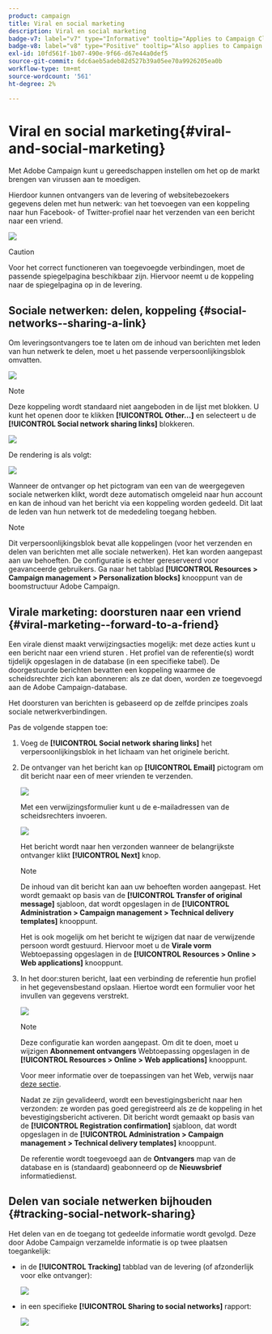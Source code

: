 ```yaml
---
product: campaign
title: Viral en social marketing
description: Viral en social marketing
badge-v7: label="v7" type="Informative" tooltip="Applies to Campaign Classic v7"
badge-v8: label="v8" type="Positive" tooltip="Also applies to Campaign v8"
exl-id: 10fd561f-1b07-490e-9f66-d67e44a0def5
source-git-commit: 6dc6aeb5adeb82d527b39a05ee70a9926205ea0b
workflow-type: tm+mt
source-wordcount: '561'
ht-degree: 2%

---
```


# Viral en social marketing{#viral-and-social-marketing}



Met Adobe Campaign kunt u gereedschappen instellen om het op de markt brengen van virussen aan te moedigen.

Hierdoor kunnen ontvangers van de levering of websitebezoekers gegevens delen met hun netwerk: van het toevoegen van een koppeling naar hun Facebook- of Twitter-profiel naar het verzenden van een bericht naar een vriend.

![](assets/s_ncs_user_viral_icons.png)

>[!CAUTION]
>
>Voor het correct functioneren van toegevoegde verbindingen, moet de passende spiegelpagina beschikbaar zijn. Hiervoor neemt u de koppeling naar de spiegelpagina op in de levering.

## Sociale netwerken: delen, koppeling {#social-networks--sharing-a-link}

Om leveringsontvangers toe te laten om de inhoud van berichten met leden van hun netwerk te delen, moet u het passende verpersoonlijkingsblok omvatten.

![](assets/s_ncs_user_viral_add_link.png)

>[!NOTE]
>
>Deze koppeling wordt standaard niet aangeboden in de lijst met blokken. U kunt het openen door te klikken **[!UICONTROL Other...]** en selecteert u de **[!UICONTROL Social network sharing links]** blokkeren.

![](assets/s_ncs_user_viral_add_link_via_others.png)

De rendering is als volgt:

![](assets/s_ncs_user_viral_add_link_rendering.png)

Wanneer de ontvanger op het pictogram van een van de weergegeven sociale netwerken klikt, wordt deze automatisch omgeleid naar hun account en kan de inhoud van het bericht via een koppeling worden gedeeld. Dit laat de leden van hun netwerk tot de mededeling toegang hebben.

>[!NOTE]
>
>Dit verpersoonlijkingsblok bevat alle koppelingen (voor het verzenden en delen van berichten met alle sociale netwerken). Het kan worden aangepast aan uw behoeften. De configuratie is echter gereserveerd voor geavanceerde gebruikers. Ga naar het tabblad **[!UICONTROL Resources > Campaign management > Personalization blocks]** knooppunt van de boomstructuur Adobe Campaign.

## Virale marketing: doorsturen naar een vriend {#viral-marketing--forward-to-a-friend}

Een virale dienst maakt verwijzingsacties mogelijk: met deze acties kunt u een bericht naar een vriend sturen . Het profiel van de referentie(s) wordt tijdelijk opgeslagen in de database (in een specifieke tabel). De doorgestuurde berichten bevatten een koppeling waarmee de scheidsrechter zich kan abonneren: als ze dat doen, worden ze toegevoegd aan de Adobe Campaign-database.

Het doorsturen van berichten is gebaseerd op de zelfde principes zoals sociale netwerkverbindingen.

Pas de volgende stappen toe:

1. Voeg de **[!UICONTROL Social network sharing links]** het verpersoonlijkingsblok in het lichaam van het originele bericht.
1. De ontvanger van het bericht kan op **[!UICONTROL Email]** pictogram om dit bericht naar een of meer vrienden te verzenden.

   ![](assets/s_ncs_user_viral_email_link.png)

   Met een verwijzingsformulier kunt u de e-mailadressen van de scheidsrechters invoeren.

   ![](assets/s_ncs_user_viral_email_msg.png)

   Het bericht wordt naar hen verzonden wanneer de belangrijkste ontvanger klikt **[!UICONTROL Next]** knop.

   >[!NOTE]
   >
   >De inhoud van dit bericht kan aan uw behoeften worden aangepast. Het wordt gemaakt op basis van de **[!UICONTROL Transfer of original message]** sjabloon, dat wordt opgeslagen in de **[!UICONTROL Administration > Campaign management > Technical delivery templates]** knooppunt.
   >
   >Het is ook mogelijk om het bericht te wijzigen dat naar de verwijzende persoon wordt gestuurd. Hiervoor moet u de **Virale vorm** Webtoepassing opgeslagen in de **[!UICONTROL Resources > Online > Web applications]** knooppunt.

1. In het door:sturen bericht, laat een verbinding de referentie hun profiel in het gegevensbestand opslaan. Hiertoe wordt een formulier voor het invullen van gegevens verstrekt.

   ![](assets/s_ncs_user_viral_create_account_form.png)

   >[!NOTE]
   >
   >Deze configuratie kan worden aangepast. Om dit te doen, moet u wijzigen **Abonnement ontvangers** Webtoepassing opgeslagen in de **[!UICONTROL Resources > Online > Web applications]** knooppunt.
   >
   >Voor meer informatie over de toepassingen van het Web, verwijs naar [deze sectie](../../web/using/about-web-applications.md).

   Nadat ze zijn gevalideerd, wordt een bevestigingsbericht naar hen verzonden: ze worden pas goed geregistreerd als ze de koppeling in het bevestigingsbericht activeren. Dit bericht wordt gemaakt op basis van de **[!UICONTROL Registration confirmation]** sjabloon, dat wordt opgeslagen in de **[!UICONTROL Administration > Campaign management > Technical delivery templates]** knooppunt.

   De referentie wordt toegevoegd aan de **Ontvangers** map van de database en is (standaard) geabonneerd op de **Nieuwsbrief** informatiedienst.

## Delen van sociale netwerken bijhouden {#tracking-social-network-sharing}

Het delen van en de toegang tot gedeelde informatie wordt gevolgd. Deze door Adobe Campaign verzamelde informatie is op twee plaatsen toegankelijk:

* in de **[!UICONTROL Tracking]** tabblad van de levering (of afzonderlijk voor elke ontvanger):

   ![](assets/s_ncs_user_network_del_tracking_tab.png)

* in een specifieke **[!UICONTROL Sharing to social networks]** rapport:

   ![](assets/s_ncs_user_viral_report.png)
